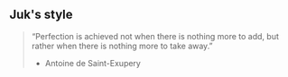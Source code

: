 ## Juk's style
> “Perfection is achieved not when there is nothing more to add, but rather when there is nothing more to take away.”
> - Antoine de Saint-Exupery
